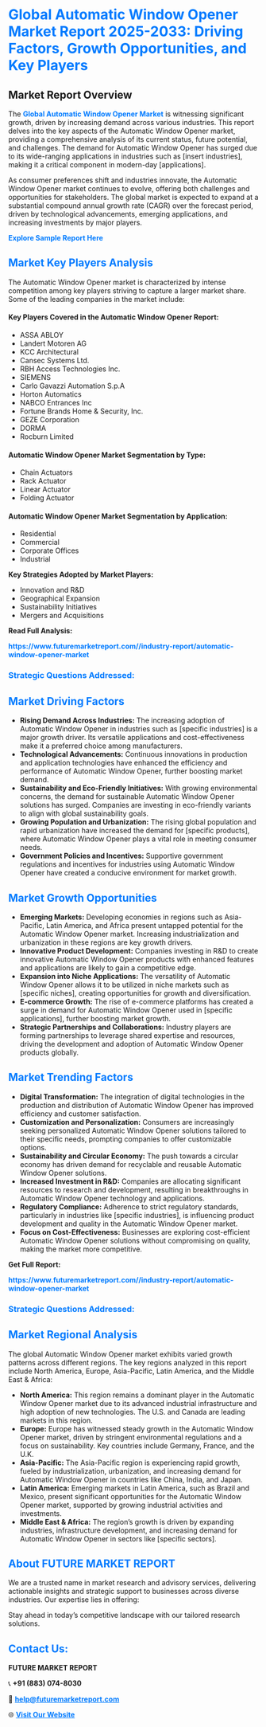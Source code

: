 <h1 style="color: #007BFF;">Global Automatic Window Opener Market Report 2025-2033: Driving Factors, Growth Opportunities, and Key Players</h1>

<section id="overview">
<h2>Market Report Overview</h2>
<p>The <a href="https://www.futuremarketreport.com//industry-report/automatic-window-opener-market" style="color: #007BFF; text-decoration: none;"><strong>Global Automatic Window Opener Market</strong></a> is witnessing significant growth, driven by increasing demand across various industries. This report delves into the key aspects of the Automatic Window Opener market, providing a comprehensive analysis of its current status, future potential, and challenges. The demand for Automatic Window Opener has surged due to its wide-ranging applications in industries such as [insert industries], making it a critical component in modern-day [applications].</p>
<p>As consumer preferences shift and industries innovate, the Automatic Window Opener market continues to evolve, offering both challenges and opportunities for stakeholders. The global market is expected to expand at a substantial compound annual growth rate (CAGR) over the forecast period, driven by technological advancements, emerging applications, and increasing investments by major players.</p>
</section>

<section id="overview">
<p><a href="https://www.futuremarketreport.com//request-sample/reportId=59947" style="color: #007BFF; text-decoration: none;"><strong>Explore Sample Report Here</strong></a></p>
</section>

<section id="key-players">
<h2 style="color: #007BFF;">Market Key Players Analysis</h2>
<p>The Automatic Window Opener market is characterized by intense competition among key players striving to capture a larger market share. Some of the leading companies in the market include:</p>
<h4>Key Players Covered in the Automatic Window Opener Report:</h4>
<ul><li>ASSA ABLOY</li><li>Landert Motoren AG</li><li>KCC Architectural</li><li>Cansec Systems Ltd.</li><li>RBH Access Technologies Inc.</li><li>SIEMENS</li><li>Carlo Gavazzi Automation S.p.A</li><li>Horton Automatics</li><li>NABCO Entrances Inc</li><li>Fortune Brands Home &amp; Security, Inc.</li><li>GEZE Corporation</li><li>DORMA</li><li>Rocburn Limited</li></ul>
<h4>Automatic Window Opener Market Segmentation by Type:</h4>
<ul><li>Chain Actuators</li><li>Rack Actuator</li><li>Linear Actuator</li><li>Folding Actuator</li></ul>

<h4>Automatic Window Opener Market Segmentation by Application:</h4>
<ul><li>Residential</li><li>Commercial</li><li>Corporate Offices</li><li>Industrial</li></ul>
<p><strong>Key Strategies Adopted by Market Players:</strong></p>
<ul>
<li>Innovation and R&D</li>
<li>Geographical Expansion</li>
<li>Sustainability Initiatives</li>
<li>Mergers and Acquisitions</li>
</ul>
</section>

<section>
<p><strong>Read Full Analysis: </strong></p><a href="https://www.futuremarketreport.com//industry-report/automatic-window-opener-market" style="color: #007BFF; text-decoration: none;"><strong>https://www.futuremarketreport.com//industry-report/automatic-window-opener-market</strong></a>
<h3 style="color: #007BFF;">Strategic Questions Addressed:</h3>
</section>

<section id="driving-factors">
<h2 style="color: #007BFF;">Market Driving Factors</h2>
<ul>
<li><strong>Rising Demand Across Industries:</strong> The increasing adoption of Automatic Window Opener in industries such as [specific industries] is a major growth driver. Its versatile applications and cost-effectiveness make it a preferred choice among manufacturers.</li>
<li><strong>Technological Advancements:</strong> Continuous innovations in production and application technologies have enhanced the efficiency and performance of Automatic Window Opener, further boosting market demand.</li>
<li><strong>Sustainability and Eco-Friendly Initiatives:</strong> With growing environmental concerns, the demand for sustainable Automatic Window Opener solutions has surged. Companies are investing in eco-friendly variants to align with global sustainability goals.</li>
<li><strong>Growing Population and Urbanization:</strong> The rising global population and rapid urbanization have increased the demand for [specific products], where Automatic Window Opener plays a vital role in meeting consumer needs.</li>
<li><strong>Government Policies and Incentives:</strong> Supportive government regulations and incentives for industries using Automatic Window Opener have created a conducive environment for market growth.</li>
</ul>
</section>

<section id="growth-opportunities">
<h2 style="color: #007BFF;">Market Growth Opportunities</h2>
<ul>
<li><strong>Emerging Markets:</strong> Developing economies in regions such as Asia-Pacific, Latin America, and Africa present untapped potential for the Automatic Window Opener market. Increasing industrialization and urbanization in these regions are key growth drivers.</li>
<li><strong>Innovative Product Development:</strong> Companies investing in R&D to create innovative Automatic Window Opener products with enhanced features and applications are likely to gain a competitive edge.</li>
<li><strong>Expansion into Niche Applications:</strong> The versatility of Automatic Window Opener allows it to be utilized in niche markets such as [specific niches], creating opportunities for growth and diversification.</li>
<li><strong>E-commerce Growth:</strong> The rise of e-commerce platforms has created a surge in demand for Automatic Window Opener used in [specific applications], further boosting market growth.</li>
<li><strong>Strategic Partnerships and Collaborations:</strong> Industry players are forming partnerships to leverage shared expertise and resources, driving the development and adoption of Automatic Window Opener products globally.</li>
</ul>
</section>

<section id="trending-factors">
<h2 style="color: #007BFF;">Market Trending Factors</h2>
<ul>
<li><strong>Digital Transformation:</strong> The integration of digital technologies in the production and distribution of Automatic Window Opener has improved efficiency and customer satisfaction.</li>
<li><strong>Customization and Personalization:</strong> Consumers are increasingly seeking personalized Automatic Window Opener solutions tailored to their specific needs, prompting companies to offer customizable options.</li>
<li><strong>Sustainability and Circular Economy:</strong> The push towards a circular economy has driven demand for recyclable and reusable Automatic Window Opener solutions.</li>
<li><strong>Increased Investment in R&D:</strong> Companies are allocating significant resources to research and development, resulting in breakthroughs in Automatic Window Opener technology and applications.</li>
<li><strong>Regulatory Compliance:</strong> Adherence to strict regulatory standards, particularly in industries like [specific industries], is influencing product development and quality in the Automatic Window Opener market.</li>
<li><strong>Focus on Cost-Effectiveness:</strong> Businesses are exploring cost-efficient Automatic Window Opener solutions without compromising on quality, making the market more competitive.</li>
</ul>
</section>

<section>
<p><strong>Get Full Report: </strong></p><a href="https://www.futuremarketreport.com//industry-report/automatic-window-opener-market" style="color: #007BFF; text-decoration: none;"><strong>https://www.futuremarketreport.com//industry-report/automatic-window-opener-market</strong></a>
<h3 style="color: #007BFF;">Strategic Questions Addressed:</h3>
</section>


<section id="regional-analysis">
<h2 style="color: #007BFF;">Market Regional Analysis</h2>
<p>The global Automatic Window Opener market exhibits varied growth patterns across different regions. The key regions analyzed in this report include North America, Europe, Asia-Pacific, Latin America, and the Middle East & Africa:</p>
<ul>
<li><strong>North America:</strong> This region remains a dominant player in the Automatic Window Opener market due to its advanced industrial infrastructure and high adoption of new technologies. The U.S. and Canada are leading markets in this region.</li>
<li><strong>Europe:</strong> Europe has witnessed steady growth in the Automatic Window Opener market, driven by stringent environmental regulations and a focus on sustainability. Key countries include Germany, France, and the U.K.</li>
<li><strong>Asia-Pacific:</strong> The Asia-Pacific region is experiencing rapid growth, fueled by industrialization, urbanization, and increasing demand for Automatic Window Opener in countries like China, India, and Japan.</li>
<li><strong>Latin America:</strong> Emerging markets in Latin America, such as Brazil and Mexico, present significant opportunities for the Automatic Window Opener market, supported by growing industrial activities and investments.</li>
<li><strong>Middle East & Africa:</strong> The region’s growth is driven by expanding industries, infrastructure development, and increasing demand for Automatic Window Opener in sectors like [specific sectors].</li>
</ul>
</section>

<footer>
<h2 style="color: #007BFF;">About FUTURE MARKET REPORT</h2>
<p>We are a trusted name in market research and advisory services, delivering actionable insights and strategic support to businesses across diverse industries. Our expertise lies in offering:</p>

<p>Stay ahead in today’s competitive landscape with our tailored research solutions.</p>

<h2 style="color: #007BFF;">Contact Us:</h2>
<p><strong>FUTURE MARKET REPORT</strong></p>
<p>📞 <strong>+91 (883) 074-8030</strong></p>
<p>📧 <strong><a href="mailto:help@futuremarketreport.com" style="color: #007BFF;">help@futuremarketreport.com</a></strong></p>
<p>🌐 <strong><a href="https://www.futuremarketreport.com/" style="color: #007BFF;">Visit Our Website</a></strong></p>
</footer>